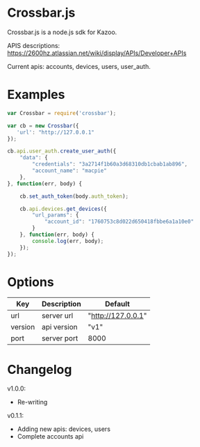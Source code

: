 # Crossbar.js

Crossbar.js is a node.js sdk for Kazoo.

APIS descriptions: https://2600hz.atlassian.net/wiki/display/APIs/Developer+APIs

Current apis:
accounts, devices, users, user_auth.

# Examples

```javascript
var Crossbar = require('crossbar');

var cb = new Crossbar({
   'url': "http://127.0.0.1"
});

cb.api.user_auth.create_user_auth({
    "data": {
        "credentials": "3a2714f1b60a3d68310db1cbab1ab896",
        "account_name": "macpie"
    },
}, function(err, body) {

    cb.set_auth_token(body.auth_token);

    cb.api.devices.get_devices({
        "url_params": {
            "account_id": "1760753c8d022d650418fbbe6a1a10e0"
        }
    }, function(err, body) {
        console.log(err, body);
    });
});
```

# Options

| Key | Description | Default |
| --- | ----------- | ------- |
| url | server url | "http://127.0.0.1" |
| version | api version | "v1" |
| port | server port | 8000 |

# Changelog


v1.0.0:

* Re-writing

v0.1.1:

* Adding new apis: devices, users
* Complete accounts api



